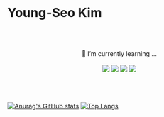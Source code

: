 </br>

# Young-Seo Kim


</br></br>
<div align=center>
🌱 I’m currently learning ...
</br>
</br>
<img src="https://img.shields.io/badge/JavaScript-F7DF1E?style=flat-square&logo=JavaScript&logoColor=white"/>
<img src="https://img.shields.io/badge/HTML5-E34F26?style=flat-square&logo=HTML5&logoColor=white"/>
<img src="https://img.shields.io/badge/CSS3-1572B6?style=flat-square&logo=CSS3&logoColor=white"/>
<img src="https://img.shields.io/badge/React-61DAFB?style=flat-square&logo=React&logoColor=white"/>
</div>

</br>
</br>
</br>

<div algin=center>

[![Anurag's GitHub stats](https://github-readme-stats.vercel.app/api?username=zerow41&show_icons=true&hide=stars)](https://github.com/zerow41/github-readme-stats) 
[![Top Langs](https://github-readme-stats.vercel.app/api/top-langs/?username=zerow41&layout=compact)](https://github.com/zerow41/github-readme-stats)

</div>


<!--
**zerow41/zerow41** is a ✨ _special_ ✨ repository because its `README.md` (this file) appears on your GitHub profile.

Here are some ideas to get you started:

- 🔭 I’m currently working on ...
- 🌱 I’m currently learning ...
- 👯 I’m looking to collaborate on ...
- 🤔 I’m looking for help with ...
- 💬 Ask me about ...
- 📫 How to reach me: ...
- 😄 Pronouns: ...
- ⚡ Fun fact: ...
-->
